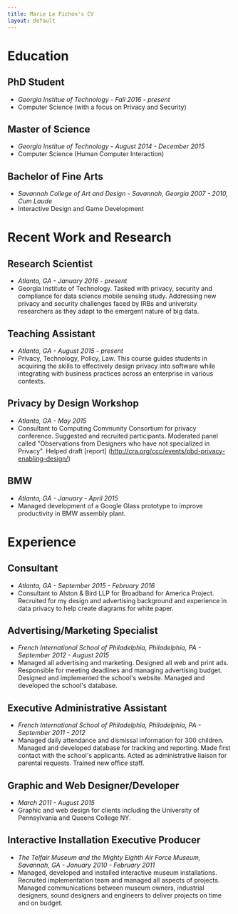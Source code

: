 ```yaml
---
title: Marie Le Pichon's CV
layout: default
---
```


# Education

## PhD Student
- _Georgia Institue of Technology - Fall 2016 - present_
- Computer Science (with a focus on Privacy and Security)

## Master of Science
- _Georgia Institue of Technology - August 2014 - December 2015_
- Computer Science (Human Computer Interaction)

## Bachelor of Fine Arts
- _Savannah College of Art and Design - Savannah, Georgia 2007 - 2010, Cum Laude_
- Interactive Design and Game Development


# Recent Work and Research

## Research Scientist
- _Atlanta, GA - January 2016 - present_
- Georgia Institute of Technology. Tasked with privacy, security and compliance for data science mobile sensing study. Addressing new privacy and security challenges faced by IRBs and university researchers as they adapt to the emergent nature of big data.

## Teaching Assistant
- _Atlanta, GA - August 2015 - present_
- Privacy, Technology, Policy, Law.
This course guides students in acquiring the skills to effectively design privacy into software while integrating with business practices across an enterprise in various contexts.

## Privacy by Design Workshop
- _Atlanta, GA - May 2015_
- Consultant to Computing Community Consortium for privacy conference. Suggested and recruited participants. Moderated panel called "Observations from Designers who have not specialized in Privacy". Helped draft [report] (http://cra.org/ccc/events/pbd-privacy-enabling-design/)

## BMW
- _Atlanta, GA - January - April 2015_
- Managed development of a Google Glass prototype to improve productivity in BMW assembly plant.


# Experience

## Consultant
- _Atlanta, GA - September 2015 - February 2016_
- Consultant to Alston & Bird LLP for Broadband for America Project. Recruited for my design and advertising background and experience in data privacy to help create diagrams for white paper.

## Advertising/Marketing Specialist
- _French International School of Philadelphia, Philadelphia, PA - September 2012 - August 2015_
- Managed all advertising and marketing. Designed all web and print ads. Responsible for meeting deadlines and managing advertising budget. Designed and implemented the school's website. Managed and developed the school's database.

## Executive Administrative Assistant
- _French International School of Philadelphia, Philadelphia, PA - September 2011 - 2012_
- Managed daily attendance and dismissal information for 300 children. Managed and developed database for tracking and reporting. Made first contact with the school's applicants. Acted as administrative liaison for parental requests. Trained new office staff.

## Graphic and Web Designer/Developer
- _March 2011 - August 2015_
- Graphic and web design for clients including the University of Pennsylvania and Queens College NY.

## Interactive Installation Executive Producer
- _The Telfair Museum and the Mighty Eighth Air Force Museum, Savannah, GA - January 2010 - February 2011_
- Managed, developed and installed interactive museum installations. Recruited implementation team and managed all aspects of projects. Managed communications between museum owners, industrial designers, sound designers and engineers to deliver projects on time and on budget.
